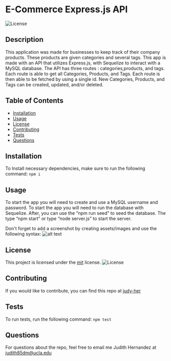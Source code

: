 # E-Commerce Express.js API

![License](https://img.shields.io/badge/License-MIT-yellow.svg)

## Description

This application was made for businesses to keep track of their company products. These products are given categories and several tags. This app is made with an API that utilizes Express.js, with Sequelize to interact with a MySQL database. The API has three routes : categories,products, and tags. Each route is able to get all Categories, Products, and Tags. Each route is then able to be fetched by using a single id. New Categories, Products, and Tags can be created, updated, and/or deleted.

## Table of Contents

- [Installation](#installation)
- [Usage](#usage)
- [License](#license)
- [Contributing](#contributing)
- [Tests](#tests)
- [Questions](#questions)

## Installation

To Install necessary dependencies, make sure to run the following command:
`npm i`

## Usage

To start the app you will need to create and use a MySQL username and password. To start the app you will need to run the database with Sequelize. After, you can use the “npm run seed” to seed the database. The type “npm start” or type “node server.js” to start the server.

Don't forget to add a screenshot by creating assets/images and use the following syntax:
![alt text](assets/images/screenshot.png)

## License

This project is licensed under the [mit](https://opensource.org/licenses/MIT) license.
![License](https://img.shields.io/badge/License-MIT-yellow.svg)

## Contributing

If you would like to contribute, you can find this repo at [judy-her](https://github.com/judy-her)

## Tests

To run tests, run the following command:
`npm test`

## Questions

For questions about the repo, feel free to email me Judith Hernandez at judith85dm@ucla.edu
